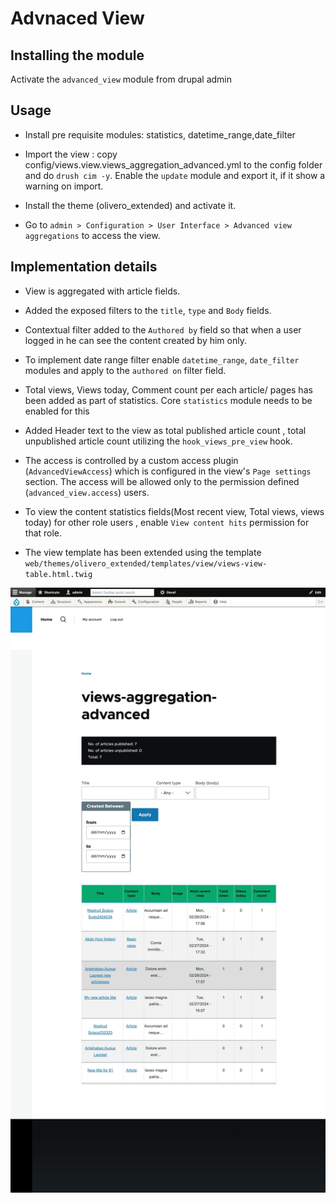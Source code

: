 # Advnaced View

## Installing the module 

Activate the `advanced_view` module from drupal admin

## Usage

- Install pre requisite modules: statistics, datetime_range,date_filter 

- Import the view : copy config/views.view.views_aggregation_advanced.yml to the config folder and do `drush cim -y`. Enable the `update` module and export it, if it show a warning on import.

- Install the theme (olivero_extended) and activate it.

- Go to `admin > Configuration > User Interface > Advanced view aggregations` to access the view.



## Implementation details

-  View is aggregated with article fields.

-  Added the exposed filters to the `title`, `type` and `Body` fields.

- Contextual filter added to the `Authored by` field so that when a user logged in he can see the content created by him only.

- To implement date range filter enable `datetime_range`, `date_filter` modules and apply to the `authored on` filter field.

- Total views, Views today, Comment count per each article/ pages has been added as part of statistics. Core `statistics` module needs to be enabled for this

- Added Header text to the view as total published article count , total unpublished article count utilizing the `hook_views_pre_view` hook.

- The access is controlled by a custom access plugin (`AdvancedViewAccess`) which is configured in the view's `Page settings` section. The access will be allowed only to the permission defined (`advanced_view.access`) users.

- To view the content statistics fields(Most recent view, Total views, views today) for other role users , enable `View content hits` permission for that role.

- The view template has been extended using the template `web/themes/olivero_extended/templates/view/views-view-table.html.twig` 


![Alt text](ss.png)
